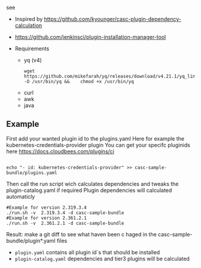 
see 
* Inspired by https://github.com/kyounger/casc-plugin-dependency-calculation
* https://github.com/jenkinsci/plugin-installation-manager-tool 

* Requirements
  * yq (v4)
    ```
    wget https://github.com/mikefarah/yq/releases/download/v4.21.1/yq_linux_amd64  -O /usr/bin/yq &&    chmod +x /usr/bin/yq
    ```
  * curl
  * awk
  * java
    

## Example

First add your wanted plugin id to the plugins.yaml
Here for example the kubernetes-credentials-provider plugin
You can get your specifc pluginids here https://docs.cloudbees.com/plugins/ci
```

echo "- id: kubernetes-credentials-provider" >> casc-sample-bundle/plugins.yaml
```

Then call the run script wich calculates dependencies and tweaks the plugin-catalog.yaml if required
Plugin dependencies will calculated automaticly
```
#Example for version 2.319.3.4 
./run.sh -v  2.319.3.4 -d casc-sample-bundle
#Example for version 2.361.2.1 
./run.sh -v  2.361.2.1 -d casc-sample-bundle
```

Result: make a git diff to see what haven been c haged in the casc-sample-bundle/plugin*.yaml files 

* `plugin.yaml` contains all plugin id`s that should be installed
* `plugin-catalog.yaml` dependencies and tier3 plugins will be calculated  






